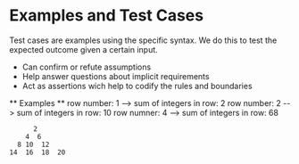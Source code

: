 # Examples and Test Cases

Test cases are examples using the specific syntax. We do this to test the expected outcome given a certain input.

- Can confirm or refute assumptions
- Help answer questions about implicit requirements
- Act as assertions wich help to codify the rules and boundaries


** Examples **
row number: 1 --> sum of integers in row: 2
row number: 2 --> sum of integers in row: 10
row numner: 4 --> sum of integers in row: 68

```
      2
    4  6
  8 10  12
14  16  18  20
```